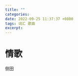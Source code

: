 ```yaml
---
title: ""
categories: 
date: 2022-09-25 11:37:37 +0800
tags: 词汇 歌曲
excerpt: 
---
```










# 情歌

侧田





